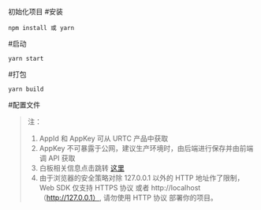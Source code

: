 <!--
 * @Author: your name
 * @Date: 2021-01-25 16:10:28
 * @LastEditTime: 2021-01-25 17:16:54
 * @LastEditors: Please set LastEditors
 * @Description: In User Settings Edit
 * @FilePath: /urtc-web-demo/README.md
-->
初始化项目
#安装

```
npm install 或 yarn
```

#启动
```
yarn start
```

#打包
```
yarn build
```

#配置文件

> 注：
>
> 1. AppId 和 AppKey 可从 URTC 产品中获取
> 2. AppKey 不可暴露于公网，建议生产环境时，由后端进行保存并由前端调 API 获取
> 3. 白板相关信息点击跳转 [这里](http://herewhite.com/zh-CN/)
> 4. 由于浏览器的安全策略对除 127.0.0.1 以外的 HTTP 地址作了限制，Web SDK 仅支持 HTTPS 协议 或者 http://localhost（http://127.0.0.1）, 请勿使用 HTTP 协议 部署你的项目。
